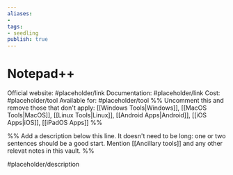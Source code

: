 ```yaml
---
aliases: 
- 
tags:
- seedling
publish: true
---
```


# Notepad++

Official website: #placeholder/link 
Documentation: #placeholder/link 
Cost: #placeholder/tool
Available for: #placeholder/tool %% Uncomment this and remove those that don't apply: [[Windows Tools|Windows]], [[MacOS Tools|MacOS]], [[Linux Tools|Linux]], [[Android Apps|Android]], [[iOS Apps|iOS]], [[iPadOS Apps]] %%

%% Add a description below this line. It doesn't need to be long: one or two sentences should be a good start. Mention [[Ancillary tools]] and any other relevat notes in this vault. %%

#placeholder/description 
